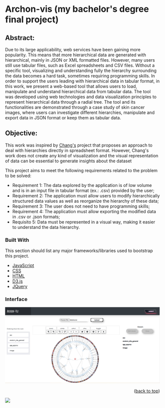 # Archon-vis (my bachelor's degree final project)

## Abstract:

Due to its large applicability, web services have been gaining more popularity. This means that more hierarchical data are generated with hierarchical, mainly in JSON or XML formatted files. However, many users still use tabular files, such as Excel spreadsheets and CSV files. Without a specific tool, visualizing and understanding fully the hierarchy surrounding the data becomes a hard task, sometimes requiring programming skills. In order to support the users leading with hierarchical data in tabular format, in this work, we present a web-based tool that allows users to load, manipulate and understand hierarchical data from tabular data. The tool was developed using web technologies and data visualization principles to represent hierarchical data through a radial tree. The tool and its functionalities are demonstrated through a case study of skin cancer images, where users can investigate different hierarchies, manipulate and export data in JSON format or keep them as tabular data.

## Objective:

This work was inspired by [Chang's](https://www.youtube.com/watch?v=G0efD_p_E3s) project that proposes an approach to deal with hierarchies directly in spreadsheet format. However, Chang's work does not create any kind of visualization and the visual representation of data can be essential to generate insights about the dataset

This project aims to meet the following requirements related to the problem to be solved:
* Requirement 1: The data explored by the application is of low volume and is in an input file in tabular format (ex.: .csv) provided by the user;
* Requirement 2: The application must allow users to modify hierarchically structured data values as well as reorganize the hierarchy of these data;
* Requirement 3: The user does not need to have programming skills;
* Requirement 4: The application must allow exporting the modified data in .csv or .json formats;
* Requisito 5: Data must be represented in a visual way, making it easier to understand the data hierarchy.

### Built With

This section should list any major frameworks/libraries used to bootstrap this project. 
* [JavaScript](https://www.javascript.com/)
* [CSS](https://css-tricks.com/)
* [HTML](https://html.com/)
* [D3.js](https://d3js.org/)
* [JQuery](https://jquery.com/)

### Interface

![](https://github.com/gabrieldasneves/Archon-viz/blob/main/media/derm1.PNG?raw=true)

<p align="right">(<a href="#top">back to top</a>)</p>


![](https://media2.giphy.com/media/jakQnxhPwrbOdEZDul/giphy.gif?cid=ecf05e479yyngvlbwnzb76cecmijtztow2lbtfut6o9458qz&rid=giphy.gif&ct=g)
